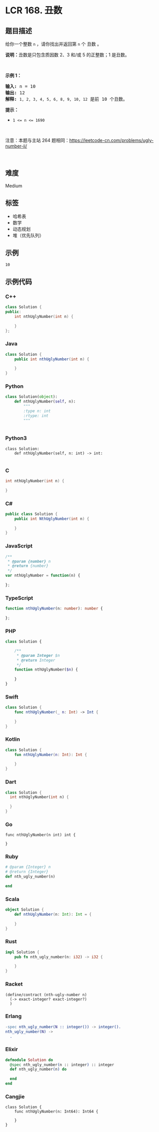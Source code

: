 # LCR 168. 丑数

## 题目描述

<p>给你一个整数 <code>n</code> ，请你找出并返回第 <code>n</code> 个 丑数 。</p>

<p><strong>说明：</strong>丑数是只包含质因数 2、3 和/或 5 的正整数；1 是丑数。</p>

<p>&nbsp;</p>

<p><strong>示例 1：</strong></p>

<pre>
<strong>输入:</strong> n = 10
<strong>输出:</strong> 12
<strong>解释: </strong><code>1, 2, 3, 4, 5, 6, 8, 9, 10, 12</code> 是前 10 个丑数。</pre>

<p><b>提示：</b>&nbsp;</p>

<ul>
	<li><code>1 &lt;= n&nbsp;&lt;=<b>&nbsp;</b>1690</code></li>
</ul>

<p>&nbsp;</p>

<p>注意：本题与主站 264 题相同：<a href="https://leetcode-cn.com/problems/ugly-number-ii/">https://leetcode-cn.com/problems/ugly-number-ii/</a></p>

<p>&nbsp;</p>


## 难度

Medium

## 标签

- 哈希表
- 数学
- 动态规划
- 堆（优先队列）

## 示例

```
10
```

## 示例代码

### C++

```cpp
class Solution {
public:
    int nthUglyNumber(int n) {
        
    }
};
```

### Java

```java
class Solution {
    public int nthUglyNumber(int n) {
        
    }
}
```

### Python

```python
class Solution(object):
    def nthUglyNumber(self, n):
        """
        :type n: int
        :rtype: int
        """
        
```

### Python3

```python3
class Solution:
    def nthUglyNumber(self, n: int) -> int:
        
```

### C

```c
int nthUglyNumber(int n) {
    
}
```

### C#

```csharp
public class Solution {
    public int NthUglyNumber(int n) {
        
    }
}
```

### JavaScript

```javascript
/**
 * @param {number} n
 * @return {number}
 */
var nthUglyNumber = function(n) {
    
};
```

### TypeScript

```typescript
function nthUglyNumber(n: number): number {
    
};
```

### PHP

```php
class Solution {

    /**
     * @param Integer $n
     * @return Integer
     */
    function nthUglyNumber($n) {
        
    }
}
```

### Swift

```swift
class Solution {
    func nthUglyNumber(_ n: Int) -> Int {
        
    }
}
```

### Kotlin

```kotlin
class Solution {
    fun nthUglyNumber(n: Int): Int {
        
    }
}
```

### Dart

```dart
class Solution {
  int nthUglyNumber(int n) {
    
  }
}
```

### Go

```golang
func nthUglyNumber(n int) int {
    
}
```

### Ruby

```ruby
# @param {Integer} n
# @return {Integer}
def nth_ugly_number(n)
    
end
```

### Scala

```scala
object Solution {
    def nthUglyNumber(n: Int): Int = {
        
    }
}
```

### Rust

```rust
impl Solution {
    pub fn nth_ugly_number(n: i32) -> i32 {
        
    }
}
```

### Racket

```racket
(define/contract (nth-ugly-number n)
  (-> exact-integer? exact-integer?)
  )
```

### Erlang

```erlang
-spec nth_ugly_number(N :: integer()) -> integer().
nth_ugly_number(N) ->
  .
```

### Elixir

```elixir
defmodule Solution do
  @spec nth_ugly_number(n :: integer) :: integer
  def nth_ugly_number(n) do
    
  end
end
```

### Cangjie

```cangjie
class Solution {
    func nthUglyNumber(n: Int64): Int64 {

    }
}
```

